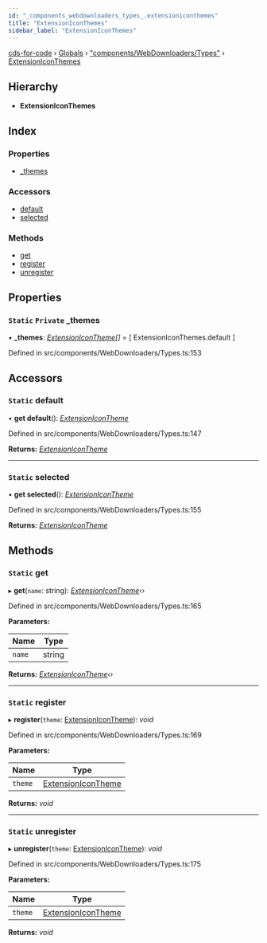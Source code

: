```yaml
---
id: "_components_webdownloaders_types_.extensioniconthemes"
title: "ExtensionIconThemes"
sidebar_label: "ExtensionIconThemes"
---
```


[cds-for-code](../index.md) › [Globals](../globals.md) › ["components/WebDownloaders/Types"](../modules/_components_webdownloaders_types_.md) › [ExtensionIconThemes](_components_webdownloaders_types_.extensioniconthemes.md)

## Hierarchy

* **ExtensionIconThemes**

## Index

### Properties

* [_themes](_components_webdownloaders_types_.extensioniconthemes.md#static-private-_themes)

### Accessors

* [default](_components_webdownloaders_types_.extensioniconthemes.md#static-default)
* [selected](_components_webdownloaders_types_.extensioniconthemes.md#static-selected)

### Methods

* [get](_components_webdownloaders_types_.extensioniconthemes.md#static-get)
* [register](_components_webdownloaders_types_.extensioniconthemes.md#static-register)
* [unregister](_components_webdownloaders_types_.extensioniconthemes.md#static-unregister)

## Properties

### `Static` `Private` _themes

▪ **_themes**: *[ExtensionIconTheme](_components_webdownloaders_types_.extensionicontheme.md)[]* = [ ExtensionIconThemes.default ]

Defined in src/components/WebDownloaders/Types.ts:153

## Accessors

### `Static` default

• **get default**(): *[ExtensionIconTheme](_components_webdownloaders_types_.extensionicontheme.md)*

Defined in src/components/WebDownloaders/Types.ts:147

**Returns:** *[ExtensionIconTheme](_components_webdownloaders_types_.extensionicontheme.md)*

___

### `Static` selected

• **get selected**(): *[ExtensionIconTheme](_components_webdownloaders_types_.extensionicontheme.md)*

Defined in src/components/WebDownloaders/Types.ts:155

**Returns:** *[ExtensionIconTheme](_components_webdownloaders_types_.extensionicontheme.md)*

## Methods

### `Static` get

▸ **get**(`name`: string): *[ExtensionIconTheme](_components_webdownloaders_types_.extensionicontheme.md)‹›*

Defined in src/components/WebDownloaders/Types.ts:165

**Parameters:**

Name | Type |
------ | ------ |
`name` | string |

**Returns:** *[ExtensionIconTheme](_components_webdownloaders_types_.extensionicontheme.md)‹›*

___

### `Static` register

▸ **register**(`theme`: [ExtensionIconTheme](_components_webdownloaders_types_.extensionicontheme.md)): *void*

Defined in src/components/WebDownloaders/Types.ts:169

**Parameters:**

Name | Type |
------ | ------ |
`theme` | [ExtensionIconTheme](_components_webdownloaders_types_.extensionicontheme.md) |

**Returns:** *void*

___

### `Static` unregister

▸ **unregister**(`theme`: [ExtensionIconTheme](_components_webdownloaders_types_.extensionicontheme.md)): *void*

Defined in src/components/WebDownloaders/Types.ts:175

**Parameters:**

Name | Type |
------ | ------ |
`theme` | [ExtensionIconTheme](_components_webdownloaders_types_.extensionicontheme.md) |

**Returns:** *void*
